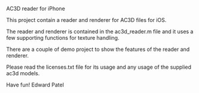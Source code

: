 AC3D reader for iPhone

This project contain a reader and renderer for AC3D files for iOS. 

The reader and renderer is contained in the ac3d_reader.m file and it uses
a few supporting functions for texture handling.

There are a couple of demo project to show the features of the reader and renderer.

Please read the licenses.txt file for its usage and any usage of the supplied ac3d models.

Have fun!
Edward Patel
